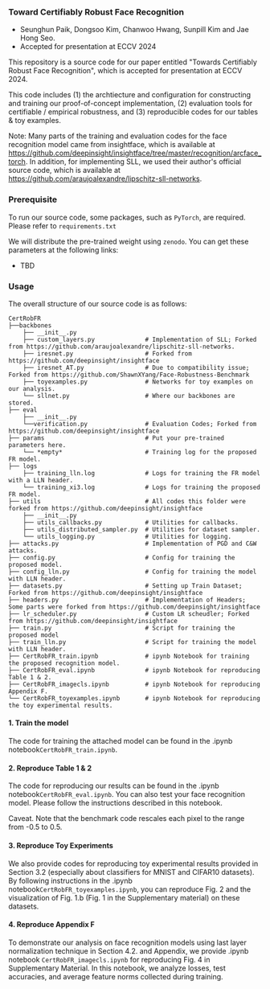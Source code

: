 ### Toward Certifiably Robust Face Recognition

- Seunghun Paik, Dongsoo Kim, Chanwoo Hwang, Sunpill Kim and Jae Hong Seo.
- Accepted for presentation at ECCV 2024


This repository is a source code for our paper entitled "Towards Certifiably Robust Face Recognition", which is accepted for presentation at ECCV 2024.

This code includes (1) the archtiecture and configuration for constructing and training our proof-of-concept implementation, (2) evaluation tools for certifiable / empirical robustness, and (3) reproducible codes for our tables & toy examples.

Note: Many parts of the training and evaluation codes for the face recognition model came from insightface, which is available at https://github.com/deepinsight/insightface/tree/master/recognition/arcface_torch. In addition, for implementing SLL, we used their author's official source code, which is available at https://github.com/araujoalexandre/lipschitz-sll-networks.

### Prerequisite

To run our source code, some packages, such as `PyTorch`, are required. Please refer to `requirements.txt`

We will distribute the pre-trained weight using `zenodo`. You can get these parameters at the following links:

- TBD


### Usage

The overall structure of our source code is as follows:

```
CertRobFR
├──backbones
    ├── __init__.py
    ├── custom_layers.py              # Implementation of SLL; Forked from https://github.com/araujoalexandre/lipschitz-sll-networks.
    ├── iresnet.py                    # Forked from https://github.com/deepinsight/insightface    
    ├── iresnet_AT.py                 # Due to compatibility issue; Forked from https://github.com/ShawnXYang/Face-Robustness-Benchmark
    ├── toyexamples.py                # Networks for toy examples on our analysis.
    └── sllnet.py                     # Where our backbones are stored.
├── eval                  
    ├── __init__.py
    └──verification.py                # Evaluation Codes; Forked from https://github.com/deepinsight/insightface
├── params                            # Put your pre-trained parameters here.
    └── *empty*                       # Training log for the proposed FR model.
├── logs                              
    ├── training_lln.log              # Logs for training the FR model with a LLN header.
    └── training_xi3.log              # Logs for training the proposed FR model.
├── utils                             # All codes this folder were forked from https://github.com/deepinsight/insightface
    ├── __init__.py
    ├── utils_callbacks.py            # Utilities for callbacks.
    ├── utils_distributed_sampler.py  # Utilities for dataset sampler.
    └── utils_logging.py              # Utilities for logging.
├── attacks.py                        # Implementation of PGD and C&W attacks.
├── config.py                         # Config for training the proposed model.
├── config_lln.py                     # Config for training the model with LLN header.
├── datasets.py                       # Setting up Train Dataset; Forked from https://github.com/deepinsight/insightface
├── headers.py                        # Implementation of Headers; Some parts were forked from https://github.com/deepinsight/insightface
├── lr_scheduler.py                   # Custom LR scheudler; Forked from https://github.com/deepinsight/insightface
├── train.py                          # Script for training the proposed model
├── train_lln.py                      # Script for training the model with LLN header.
├── CertRobFR_train.ipynb             # ipynb Notebook for training the proposed recognition model.
├── CertRobFR_eval.ipynb              # ipynb Notebook for reproducing Table 1 & 2.
├── CertRobFR_imagecls.ipynb          # ipynb Notebook for reproducing Appendix F.
└── CertRobFR_toyexamples.ipynb       # ipynb Notebook for reproducing the toy experimental results.
```

#### 1. Train the model

The code for training the attached model can be found in the .ipynb notebook`CertRobFR_train.ipynb`.

#### 2. Reproduce Table 1 & 2

The code for reproducing our results can be found in the .ipynb notebook`CertRobFR_eval.ipynb`. You can also test your face recognition model. Please follow the instructions described in this notebook.

Caveat. Note that the benchmark code rescales each pixel to the range from -0.5 to 0.5.

#### 3. Reproduce Toy Experiments

We also provide codes for reproducing toy experimental results provided in Section 3.2 (especially about classifiers for MNIST and CIFAR10 datasets). By following instructions in the .ipynb notebook`CertRobFR_toyexamples.ipynb`, you can reproduce Fig. 2 and the visualization of Fig. 1.b (Fig. 1 in the Supplementary material) on these datasets.

#### 4. Reproduce Appendix F

To demonstrate our analysis on face recognition models using last layer normalization technique in Section 4.2. and Appendix, we provide .ipynb notebook `CertRobFR_imagecls.ipynb` for reproducing Fig. 4 in Supplementary Material. In this notebook, we analyze losses, test accuracies, and average feature norms collected during training.
